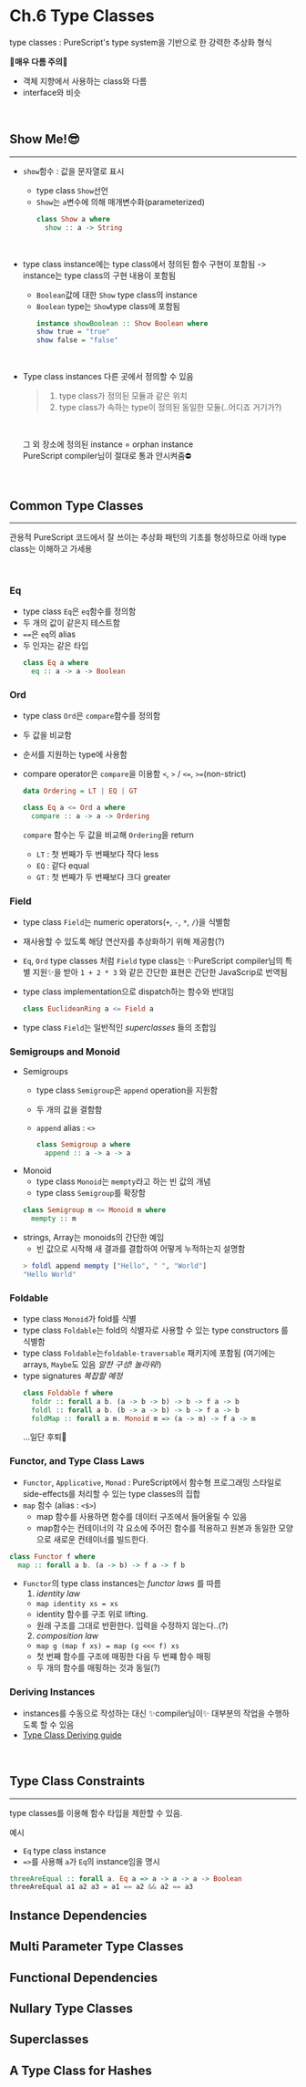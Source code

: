 # Ch.6 Type Classes
type classes : PureScript's type system을 기반으로 한 강력한 추상화 형식

**🚨매우 다름 주의🚨**
- 객체 지향에서 사용하는 class와 다름
- interface와 비슷

<br />

## Show Me!😎
---
- `show`함수 : 값을 문자열로 표시
  - type class `Show`선언
  - `Show`는 `a`변수에 의해 매개변수화(parameterized)
    ```haskell
    class Show a where
      show :: a -> String
    ```

  <br />

- type class instance에는 type class에서 정의된 함수 구현이 포함됨
-> instance는 type class의 구현 내용이 포함됨

  - `Boolean`값에 대한 `Show` type class의 instance
  - `Boolean` type는 `Show`type class에 포함됨
    ```haskell
    instance showBoolean :: Show Boolean where
    show true = "true"
    show false = "false"
    ```

  <br />

- Type class instances 다른 곳에서 정의할 수 있음
  >1. type class가 정의된 모듈과 같은 위치
  >2. type class가 속하는 type이 정의된 동일한 모듈(..어디죠 거기가?)
  
  <br />

  그 외 장소에 정의된 instance = orphan instance
    <br />
  PureScript compiler님이 절대로 통과 안시켜줌⛔️

<br />

## Common Type Classes
---
관용적 PureScript 코드에서 잘 쓰이는 추상화 패턴의 기초를 형성하므로 아래 type class는 이해하고 가세용
  
  <br />

  ### Eq
  - type class `Eq`은 `eq`함수를 정의함
  - 두 개의 값이 같은지 테스트함
  - `==`은 `eq`의 alias
  - 두 인자는 같은 타입
    ```haskell
    class Eq a where
      eq :: a -> a -> Boolean
    ```

  ### Ord
  - type class `Ord`은 `compare`함수를 정의함
  - 두 값을 비교함
  - 순서를 지원하는 type에 사용함
  - compare operator은 `compare`을 이용함
    `<`, `>` / `<=`, `>=`(non-strict) 

    ```haskell
    data Ordering = LT | EQ | GT

    class Eq a <= Ord a where
      compare :: a -> a -> Ordering
    ```

    `compare` 함수는 두 값을 비교해 `Ordering`을 return
    - `LT` : 첫 번째가 두 번째보다 작다 less
    - `EQ` : 같다 equal
    - `GT` : 첫 번째가 두 번째보다 크다 greater
  
  ### Field
  - type class `Field`는 numeric operators(`+`, `-`, `*`, `/`)을 식별함
  - 재사용할 수 있도록 해당 연산자를 추상화하기 위해 제공함(?)
  - `Eq`, `Ord` type classes 처럼 `Field` type class는 ✨PureScript compiler님의 특별 지원✨을 받아 `1 + 2 * 3` 와 같은 간단한 표현은 간단한 JavaScrip로 번역됨
  - type class implementation으로 dispatch하는 함수와 반대임

    ```haskell
    class EuclideanRing a <= Field a
    ```
  - type class `Field`는 일반적인 _superclasses_ 들의 조합임


  ### Semigroups and Monoid
  - Semigroups
    - type class `Semigroup`은 `append` operation을 지원함
    - 두 개의 값을 결함함
    - `append` alias : `<>` 

      ```haskell
      class Semigroup a where
        append :: a -> a -> a
      ```
  - Monoid
    - type class `Monoid`는 `mempty`라고 하는 빈 값의 개념
    - type class `Semigroup`를 확장함
    ```haskell
    class Semigroup m <= Monoid m where
      mempty :: m
    ```
  - strings, Array는 monoids의 간단한 예임
    - 빈 값으로 시작해 새 결과를 결합하여 어떻게 누적하는지 설명함
    ```haskell
    > foldl append mempty ["Hello", " ", "World"]
    "Hello World"
    ```

  ### Foldable
  - type class `Monoid`가 fold를 식별
  - type class `Foldable`는 fold의 식별자로 사용할 수 있는 type constructors 를 식별함
  - type class `Foldable`는`foldable-traversable` 패키지에 포함됨 (여기에는 arrays, `Maybe`도 있음 _알찬 구성! 놀라워!_)
  - type signatures _복잡할 예정_
    ```haskell
    class Foldable f where
      foldr :: forall a b. (a -> b -> b) -> b -> f a -> b
      foldl :: forall a b. (b -> a -> b) -> b -> f a -> b
      foldMap :: forall a m. Monoid m => (a -> m) -> f a -> m
    ```
    ...일단 후퇴🫡

  ### Functor, and Type Class Laws
  - `Functor`, `Applicative`, `Monad` : PureScript에서 함수형 프로그래밍 스타일로 side-effects를 처리할 수 있는 type classes의 집합
  - `map` 함수 (alias :  `<$>`)
    - map 함수를 사용하면 함수를 데이터 구조에서 들어올릴 수 있음
    - map함수는 컨테이너의 각 요소에 주어진 함수를 적용하고 원본과 동일한 모양으로 새로운 컨테이너를 빌드한다.
  ```haskell
  class Functor f where
    map :: forall a b. (a -> b) -> f a -> f b
  ```
  - `Functor`의 type class instances는 _functor laws_ 를 따름
    1. _identity law_ 
      - `map identity xs = xs` 
      - identity 함수를 구조 위로 lifting. 
      - 원래 구조를 그대로 반환한다. 입력을 수정하지 않는다..(?)
    2. _composition law_
      - `map g (map f xs) = map (g <<< f) xs`
      - 첫 번째 함수를 구조에 매핑한 다음 두 번쨰 함수 매핑
      - 두 개의 함수를 매핑하는 것과 동일(?)

  ### Deriving Instances
  - instances를 수동으로 작성하는 대신 ✨compiler님이✨ 대부분의 작업을 수행하도록 할 수 있음
  - [Type Class Deriving guide](https://github.com/purescript/documentation/blob/master/guides/Type-Class-Deriving.md)

<br />

## Type Class Constraints
---
type classes를 이용해 함수 타입을 제한할 수 있음.

예시
- `Eq` type class instance
- `=>`를 사용해 `a`가 `Eq`의 instance임을 명시
```haskell
threeAreEqual :: forall a. Eq a => a -> a -> a -> Boolean
threeAreEqual a1 a2 a3 = a1 == a2 && a2 == a3
```
## Instance Dependencies

## Multi Parameter Type Classes

## Functional Dependencies

## Nullary Type Classes

## Superclasses

## A Type Class for Hashes